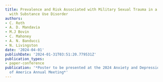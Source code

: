 ```yaml
---
title: Prevalence and Risk Associated with Military Sexual Trauma in a Sample of Veterans
  with Substance Use Disorder
authors:
- C. Roth
- A. D. Mandavia
- M.J Bovin
- C. Mahoney
- A. N. Banducci
- N. Livingston
date: '2024-04-01'
publishDate: '2024-01-31T03:51:20.779531Z'
publication_types:
- paper-conference
publication: '*Poster to be presented at the 2024 Anxiety and Depression Association
  of America Annual Meeting*'
---
```

